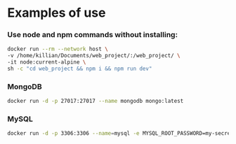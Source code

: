 # Examples of use

### Use node and npm commands without installing:

```bash
docker run --rm --network host \
-v /home/killian/Documents/web_project/:/web_project/ \
-it node:current-alpine \
sh -c "cd web_project && npm i && npm run dev"
```

### MongoDB

```bash
docker run -d -p 27017:27017 --name mongodb mongo:latest
```

### MySQL

```bash
docker run -d -p 3306:3306 --name=mysql -e MYSQL_ROOT_PASSWORD=my-secret-pw mysql:latest
```

